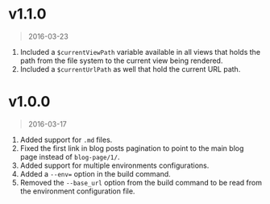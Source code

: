 # v1.1.0

> 2016-03-23

1. Included a `$currentViewPath` variable available in all views that holds the path from the file system to the current view being rendered.
1. Included a `$currentUrlPath` as well that hold the current URL path.

# v1.0.0

> 2016-03-17

1. Added support for `.md` files.
1. Fixed the first link in blog posts pagination to point to the main blog page instead of `blog-page/1/`.
1. Added support for multiple environments configurations.
1. Added a `--env=` option in the build command.
1. Removed the `--base_url` option from the build command to be read from the environment configuration file.